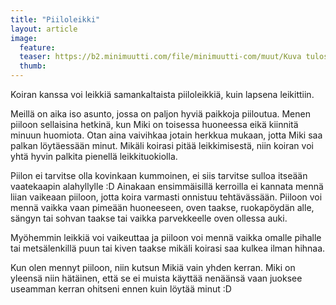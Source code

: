 ```yaml
---
title: "Piiloleikki"
layout: article
image:
  feature:
  teaser: https://b2.minimuutti.com/file/minimuutti-com/muut/Kuva tulossa pian.jpg
  thumb:
---
```


Koiran kanssa voi leikkiä samankaltaista piiloleikkiä, kuin lapsena leikittiin.

Meillä on aika iso asunto, jossa on paljon hyviä paikkoja piiloutua. Menen piiloon sellaisina hetkinä, kun Miki on toisessa huoneessa eikä kiinnitä minuun huomiota. Otan aina vaivihkaa jotain herkkua mukaan, jotta Miki saa palkan löytäessään minut. Mikäli koirasi pitää leikkimisestä, niin koiran voi yhtä hyvin palkita pienellä leikkituokiolla.

Piilon ei tarvitse olla kovinkaan kummoinen, ei siis tarvitse sulloa itseään vaatekaapin alahyllylle :D
Ainakaan ensimmäisillä kerroilla ei kannata mennä liian vaikeaan piiloon, jotta koira varmasti onnistuu tehtävässään. Piiloon voi mennä vaikka vaan pimeään huoneeseen, oven taakse, ruokapöydän alle, sängyn tai sohvan taakse tai vaikka parvekkeelle oven ollessa auki.

Myöhemmin leikkiä voi vaikeuttaa ja piiloon voi mennä vaikka omalle pihalle tai metsälenkillä puun tai kiven taakse mikäli koirasi saa kulkea ilman hihnaa.

Kun olen mennyt piiloon, niin kutsun Mikiä vain yhden kerran. Miki on yleensä niin hätäinen, että se ei muista käyttää nenäänsä vaan juoksee useamman kerran ohitseni ennen kuin löytää minut :D 
